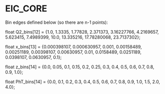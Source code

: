 # EIC_CORE


Bin edges defined below (so there are n-1 points):

float Q2_bins[12] = {1.0, 1.3335, 1.77828, 2.371373, 3.16227766, 4.2169657, 5.623415, 7.4989399, 10.0, 13.335216, 17.78280068, 23.7137302};

float x_bins[13] = {0.000398107, 0.000630957, 0.001, 0.00158489, 0.00251189, 0.00398107, 0.00630957, 0.01, 0.0158489, 0.0251189, 0.0398107, 0.0630957, 0.1};

float z_bins[14] = {0.0, 0.05, 0.1, 0.15, 0.2, 0.25, 0.3, 0.4, 0.5, 0.6, 0.7, 0.8, 0.9, 1.0};

float PhT_bins[14] = {0.0, 0.1, 0.2, 0.3, 0.4, 0.5, 0.6, 0.7, 0.8, 0.9, 1.0, 1.5, 2.0, 4.0};
